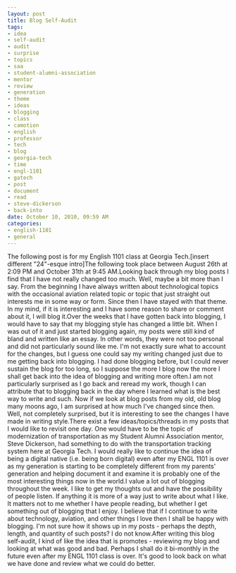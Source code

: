 ```yaml
--- 
layout: post
title: Blog Self-Audit
tags: 
- idea
- self-audit
- audit
- surprise
- topics
- saa
- student-alumni-association
- mentor
- review
- generation
- theme
- ideas
- blogging
- class
- camotion
- english
- professor
- tech
- blog
- georgia-tech
- time
- engl-1101
- gatech
- post
- document
- read
- steve-dickerson
- back-into
date: October 10, 2010, 09:59 AM
categories: 
- english-1101
- general
---
```

The following post is for my English 1101 class at Georgia Tech.[insert different "24"-esque intro]The following took place between August 26th at 2:09 PM and October 31th at 9:45 AM.Looking back through my blog posts I find that I have not really changed too much. Well, maybe a bit more than I say. From the beginning I have always written about technological topics with the occasional aviation related topic or topic that just straight out interests me in some way or form. Since then I have stayed with that theme. In my mind, if it is interesting and I have some reason to share or comment about it, I will blog it.Over the weeks that I have gotten back into blogging, I would have to say that my blogging style has changed a little bit. When I was out of it and just started blogging again, my posts were still kind of bland and written like an essay. In other words, they were not too personal and did not particularly sound like me. I'm not exactly sure what to account for the changes, but I guess one could say my writing changed just due to me getting back into blogging. I had done blogging before, but I could never sustain the blog for too long, so I suppose the more I blog now the more I shall get back into the idea of blogging and writing more often.I am not particularly surprised as I go back and reread my work, though I can attribute that to blogging back in the day where I learned what is the best way to write and such. Now if we look at blog posts from my old, old blog many moons ago, I am surprised at how much I've changed since then. Well, not completely surprised, but it is interesting to see the changes I have made in writing style.There exist a few ideas/topics/threads in my posts that I would like to revisit one day. One would have to be the topic of modernization of transportation as my Student Alumni Association mentor, Steve Dickerson, had something to do with the transportation tracking system here at Georgia Tech. I would really like to continue the idea of being a digital native (i.e. being born digital) even after my ENGL 1101 is over as my generation is starting to be completely different from my parents' generation and helping document it and examine it is probably one of the most interesting things now in the world.I value a lot out of blogging throughout the week. I like to get my thoughts out and have the possibility of people listen. If anything it is more of a way just to write about what I like. It matters not to me whether I have people reading, but whether I get something out of blogging that I enjoy. I believe that if I continue to write about technology, aviation, and other things I love then I shall be happy with blogging. I'm not sure how it shows up in my posts - perhaps the depth, length, and quantity of such posts? I do not know.After writing this blog self-audit, I kind of like the idea that is promotes - reviewing my blog and looking at what was good and bad. Perhaps I shall do it bi-monthly in the future even after my ENGL 1101 class is over. It's good to look back on what we have done and review what we could do better.
